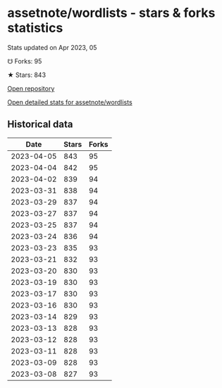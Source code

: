# assetnote/wordlists - stars & forks statistics

Stats updated on Apr 2023, 05

☋ Forks: 95

★ Stars: 843

[Open repository](https://github.com/assetnote/wordlists)

[Open detailed stats for assetnote/wordlists](https://reviewgithub.com/rep/assetnote/wordlists)

## Historical data
| Date | Stars | Forks |
|------|-------|-------|
| 2023-04-05 | 843 | 95 | 
| 2023-04-04 | 842 | 95 | 
| 2023-04-02 | 839 | 94 | 
| 2023-03-31 | 838 | 94 | 
| 2023-03-29 | 837 | 94 | 
| 2023-03-27 | 837 | 94 | 
| 2023-03-25 | 837 | 94 | 
| 2023-03-24 | 836 | 94 | 
| 2023-03-23 | 835 | 93 | 
| 2023-03-21 | 832 | 93 | 
| 2023-03-20 | 830 | 93 | 
| 2023-03-19 | 830 | 93 | 
| 2023-03-17 | 830 | 93 | 
| 2023-03-16 | 830 | 93 | 
| 2023-03-14 | 829 | 93 | 
| 2023-03-13 | 828 | 93 | 
| 2023-03-12 | 828 | 93 | 
| 2023-03-11 | 828 | 93 | 
| 2023-03-09 | 828 | 93 | 
| 2023-03-08 | 827 | 93 | 

